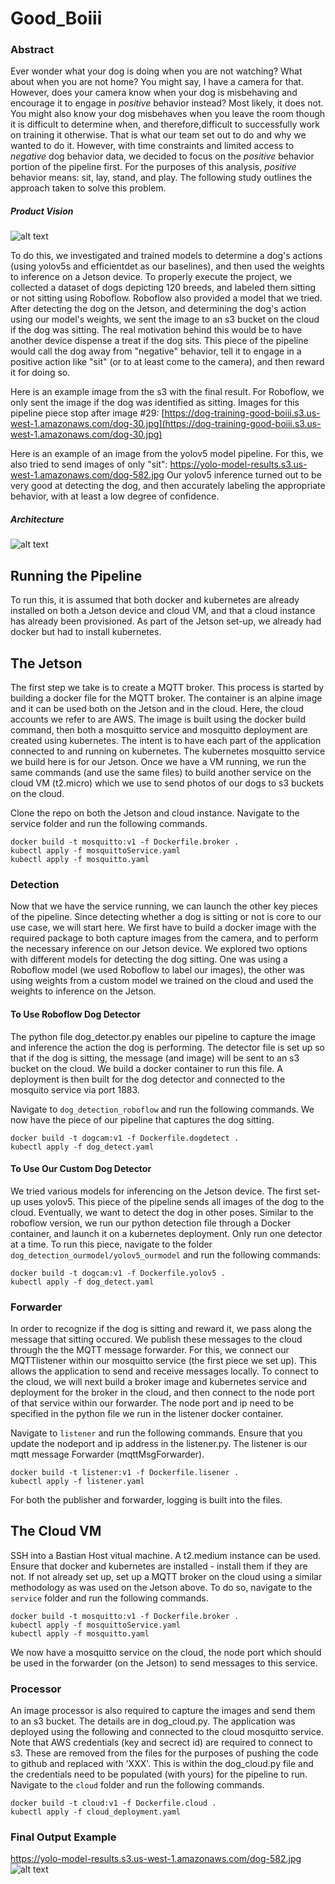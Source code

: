 # Good_Boiii

### Abstract

Ever wonder what your dog is doing when you are not watching?  What about when you are not home?  You might say, I have a camera for that. However, does your camera know when your dog is misbehaving and encourage it to engage in *positive* behavior instead?  Most likely, it does not. You might also know your dog misbehaves when you leave the room though it is difficult to determine when, and therefore,difficult to successfully work on training it otherwise. That is what our team set out to do and why we wanted to do it.  However, with time constraints and limited access to *negative* dog behavior data, we decided to focus on the *positive* behavior portion of the pipeline first.  For the purposes of this analysis, *positive* behavior means: sit, lay, stand, and play. The following study outlines the approach taken to solve this problem.

##### Product Vision
![alt text](https://github.com/heatherpieszala/Good_Boiii/blob/main/product_vision.png)

To do this, we investigated and trained models to determine a dog's actions (using yolov5s and efficientdet as our baselines), and then used the weights to inference on a Jetson device.  To properly execute the project, we collected a dataset of dogs depicting 120 breeds, and labeled them sitting or not sitting using Roboflow.  Roboflow also provided a model that we tried. After detecting the dog on the Jetson, and determining the dog's action using our model's weights, we sent the image to an s3 bucket on the cloud if the dog was sitting.  The real motivation behind this would be to have another device dispense a treat if the dog sits. This piece of the pipeline would call the dog away from "negative" behavior, tell it to engage in a positive action like "sit" (or to at least come to the camera), and then reward it for doing so.

Here is an example image from the s3 with the final result.  For Roboflow, we only sent the image if the dog was identified as sitting.  Images for this pipeline piece stop after image #29: [https://dog-training-good-boiii.s3.us-west-1.amazonaws.com/dog-30.jpg](https://dog-training-good-boiii.s3.us-west-1.amazonaws.com/dog-30.jpg)

Here is an example of an image from the yolov5 model pipeline. For this, we also tried to send images of only "sit": https://yolo-model-results.s3.us-west-1.amazonaws.com/dog-582.jpg
Our yolov5 inference turned out to be very good at detecting the dog, and then accurately labeling the appropriate behavior, with at least a low degree of confidence.

##### Architecture
![alt text](https://github.com/heatherpieszala/Good_Boiii/blob/main/architecture.png)

## Running the Pipeline
To run this, it is assumed that both docker and kubernetes are already installed on both a Jetson device and cloud VM, and that a cloud instance has already been provisioned.  As part of the Jetson set-up, we already had docker but had to install kubernetes.

## The Jetson
The first step we take is to create a MQTT broker. This process is started by building a docker file for the MQTT broker.  The container is an alpine image and it can be used both on the Jetson and in the cloud.  Here, the cloud accounts we refer to are AWS.
The image is built using the docker build command, then both a mosquitto service and mosquitto deployment are created using kubernetes.
The intent is to have each part of the application connected to and running on kubernetes.  The kubernetes mosquitto service we build here is for our Jetson. 
Once we have a VM running, we run the same commands (and use the same files) to build another service on the cloud VM (t2.micro) which we use to send photos of our dogs to s3 buckets on the cloud.  

Clone the repo on both the Jetson and cloud instance. Navigate to the service folder and run the following commands.
```
docker build -t mosquitto:v1 -f Dockerfile.broker .
kubectl apply -f mosquittoService.yaml
kubectl apply -f mosquitto.yaml
```
### Detection
Now that we have the service running, we can launch the other key pieces of the pipeline. Since detecting whether a dog is sitting or not is core to our use case, we will start here.
We first have to build a docker image with the required package to both capture images from the camera, and to perform the necessary inference on our Jetson device. We explored two options with different models for detecting the dog sitting.  One was using a Roboflow model (we used Roboflow to label our images), the other was using weights from a custom model we trained on the cloud and used the weights to inference on the Jetson.

#### To Use Roboflow Dog Detector
The python file dog_detector.py enables our pipeline to capture the image and inference the action the dog is performing. The detector file is set up so that if the dog is sitting, the message (and image) will be sent to an s3 bucket on the cloud.  We build a docker container to run this file.
A deployment is then built for the dog detector and connected to the mosquito service via port 1883.  

Navigate to `dog_detection_roboflow` and run the following commands.  We now have the piece of our pipeline that captures the dog sitting.
```
docker build -t dogcam:v1 -f Dockerfile.dogdetect .
kubectl apply -f dog_detect.yaml
```

#### To Use Our Custom Dog Detector
We tried various models for inferencing on the Jetson device.  The first set-up uses yolov5. This piece of the pipeline sends all images of the dog to the cloud. Eventually, we want to detect the dog in other poses. Similar to the roboflow version, we run our python detection file through a Docker container, and launch it on a kubernetes deployment.  Only run one detector at a time.
To run this piece, navigate to the folder `dog_detection_ourmodel/yolov5_ourmodel` and run the following commands:
```
docker build -t dogcam:v1 -f Dockerfile.yolov5 .
kubectl apply -f dog_detect.yaml
```

### Forwarder
In order to recognize if the dog is sitting and reward it, we pass along the message that sitting occured. We publish these messages to the cloud through the the MQTT message forwarder.
For this, we connect our MQTTlistener within our mosquitto service (the first piece we set up).  This allows the application to send and receive messages locally.  To connect to the cloud, we will next build a broker image and kubernetes service and deployment for the broker in the cloud, and then connect to the node port of that service within our forwarder.  The node port and ip need to be specified in the python file we run in the listener docker container. 

Navigate to `listener` and run the following commands.  Ensure that you update the nodeport and ip address in the listener.py.  The listener is our mqtt message Forwarder (mqttMsgForwarder).
```
docker build -t listener:v1 -f Dockerfile.lisener .
kubectl apply -f listener.yaml

```
For both the publisher and forwarder, logging is built into the files.  

## The Cloud VM 
SSH into a Bastian Host vitual machine.  A t2.medium instance can be used.  Ensure that docker and kubernetes are installed - install them if they are not.
If not already set up, set up a MQTT broker on the cloud using a similar methodology as was used on the Jetson above.  To do so, navigate to the `service` folder and run the following commands.
```
docker build -t mosquitto:v1 -f Dockerfile.broker .
kubectl apply -f mosquittoService.yaml
kubectl apply -f mosquitto.yaml
```
We now have a mosquitto service on the cloud, the node port which should be used in the forwarder (on the Jetson) to send messages to this service.

### Processor
An image processor is also required to capture the images and send them to an s3 bucket. The details are in dog_cloud.py.
The application was deployed using the following and connected to the cloud mosquitto service.
Note that AWS credentials (key and secrect id) are required to connect to s3.  These are removed from the files for the purposes of pushing the code to github and replaced with 'XXX'. This is within the dog_cloud.py file and the credentials need to be populated (with yours) for the pipeline to run.
Navigate to the `cloud` folder and run the following commands.
```
docker build -t cloud:v1 -f Dockerfile.cloud .
kubectl apply -f cloud_deployment.yaml
```

### Final Output Example
https://yolo-model-results.s3.us-west-1.amazonaws.com/dog-582.jpg
![alt text](https://github.com/heatherpieszala/Good_Boiii/blob/main/sage_example.jpg)
